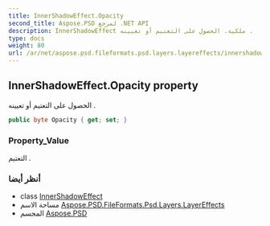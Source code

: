 ```yaml
---
title: InnerShadowEffect.Opacity
second_title: Aspose.PSD لمرجع .NET API
description: InnerShadowEffect ملكية. الحصول على التعتيم أو تعيينه .
type: docs
weight: 80
url: /ar/net/aspose.psd.fileformats.psd.layers.layereffects/innershadoweffect/opacity/
---
```

## InnerShadowEffect.Opacity property

الحصول على التعتيم أو تعيينه .

```csharp
public byte Opacity { get; set; }
```

### Property_Value

التعتيم .

### أنظر أيضا

* class [InnerShadowEffect](../)
* مساحة الاسم [Aspose.PSD.FileFormats.Psd.Layers.LayerEffects](../../innershadoweffect/)
* المجسم [Aspose.PSD](../../../)


